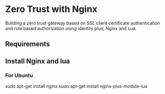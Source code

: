 # Zero Trust with Nginx

Building a zero trust gateway based on SSL client certificate authentication and role based authorization using identity plus, Nginx and Lua.

## Requirements

## Install Nginx and lua

### For Ubuntu

sudo apt-get install nginx
sudo apt-get install nginx-plus-module-lua
